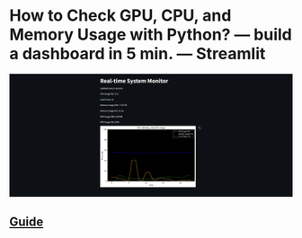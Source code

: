 # How to Check GPU, CPU, and Memory Usage with Python? — build a dashboard in 5 min. — Streamlit

![img1.png](https://github.com/YodaGitMaster/medium-streamlit-dashboard/raw/main/1%20FMmrUAJKKrbif6bnypFbGA.webp)
## [Guide](https://medium.com/@francesco.cozzolino/how-to-check-gpu-cpu-and-memory-usage-with-python-build-a-dashboard-in-5-min-1cb53f83cef7)
